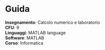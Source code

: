 # Guida

**Insegnamento**: Calcolo numerico e laboratorio<br>
**CFU**: 9<br>
**Linguaggi**: MATLAB language<br>
**Software**: MATLAB<br>
**Corso**: Informatica<br>
